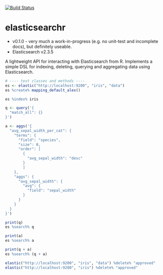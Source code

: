 [![Build Status](https://travis-ci.org/AlexIoannides/elasticsearchr.svg?branch=master)](https://travis-ci.org/AlexIoannides/elasticsearchr)
# elasticsearchr

- v0.1.0 - very much a work-in-progress (e.g. no unit-test and incomplete docs), but definitely useable.
- Elasticsearch v2.3.5

A lightweight API for interacting with Elasticsearch from R. Implements a simple DSL for indexing, deleting, querying and aggregating data using Elasticsearch.

```r
# ---- test classes and methods ----
es <- elastic("http://localhost:9200", "iris", "data")
es %create% mapping_default_alex()

es %index% iris

q <- query('{
  "match_all": {}
}')

a <- aggs('{
  "avg_sepal_width_per_cat": {
    "terms": {
      "field": "species",
      "size": 0,
      "order": [
        {
          "avg_sepal_width": "desc"
        }
        ]
    },
    "aggs": {
      "avg_sepal_width": {
        "avg": {
          "field": "sepal_width"
        }
      }
    }
  }
}')

print(q)
es %search% q

print(a)
es %search% a

print(q + a)
es %search% (q + a)

elastic("http://localhost:9200", "iris", "data") %delete% "approved"
elastic("http://localhost:9200", "iris") %delete% "approved"
```
